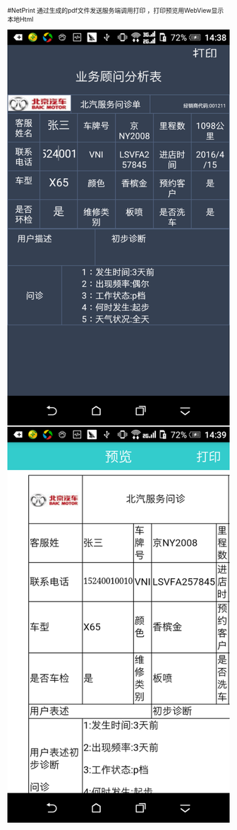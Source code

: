 #NetPrint 通过生成的pdf文件发送服务端调用打印 ，打印预览用WebView显示本地Html



![image](https://github.com/ktcer/NetPrint/blob/master/device-2016-05-25-143820.png)
![image](https://github.com/ktcer/NetPrint/blob/master/device-2016-05-25-143917.png)
